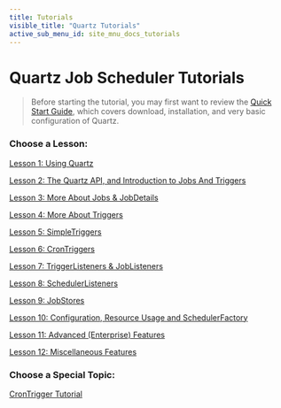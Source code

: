 ```yaml
---
title: Tutorials
visible_title: "Quartz Tutorials"
active_sub_menu_id: site_mnu_docs_tutorials
---
```

# Quartz Job Scheduler Tutorials

<blockquote>
Before starting the tutorial, you may first want to review the <a href="/documentation/quartz-2.0.2/quick-start.html">Quick Start Guide</a>, which covers download, installation, and very basic configuration of Quartz.
</blockquote>


### Choose a Lesson:

<a href="/documentation/quartz-2.0.2/tutorials/tutorial-lesson-01.html" title="Tutorial Lesson1">Lesson 1: Using Quartz</a>

<a href="/documentation/quartz-2.0.2/tutorials/tutorial-lesson-02.html" title="Tutorial Lesson2">Lesson 2: The Quartz API, and Introduction to Jobs And Triggers</a>

<a href="/documentation/quartz-2.0.2/tutorials/tutorial-lesson-03.html" title="Tutorial Lesson3">Lesson 3: More About Jobs &amp; JobDetails</a>

<a href="/documentation/quartz-2.0.2/tutorials/tutorial-lesson-04.html" title="Tutorial Lesson4">Lesson 4: More About Triggers</a>

<a href="/documentation/quartz-2.0.2/tutorials/tutorial-lesson-05.html" title="Tutorial Lesson5">Lesson 5: SimpleTriggers</a>

<a href="/documentation/quartz-2.0.2/tutorials/tutorial-lesson-06.html" title="Tutorial Lesson6">Lesson 6: CronTriggers</a>

<a href="/documentation/quartz-2.0.2/tutorials/tutorial-lesson-07.html" title="Tutorial Lesson7">Lesson 7: TriggerListeners &amp; JobListeners</a>

<a href="/documentation/quartz-2.0.2/tutorials/tutorial-lesson-08.html" title="Tutorial Lesson8">Lesson 8: SchedulerListeners</a>

<a href="/documentation/quartz-2.0.2/tutorials/tutorial-lesson-09.html" title="Tutorial Lesson9">Lesson 9: JobStores</a>

<a href="/documentation/quartz-2.0.2/tutorials/tutorial-lesson-10.html" title="Tutorial Lesson10">Lesson 10: Configuration, Resource Usage and SchedulerFactory</a>

<a href="/documentation/quartz-2.0.2/tutorials/tutorial-lesson-11.html" title="Tutorial Lesson11">Lesson 11: Advanced (Enterprise) Features</a>

<a href="/documentation/quartz-2.0.2/tutorials/tutorial-lesson-12.html" title="Tutorial Lesson12">Lesson 12: Miscellaneous Features</a>

### Choose a Special Topic:

[CronTrigger Tutorial](crontrigger.html)
